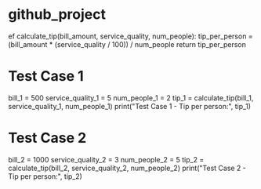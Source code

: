 # github_project
ef calculate_tip(bill_amount, service_quality, num_people):
    tip_per_person = (bill_amount * (service_quality / 100)) / num_people
    return tip_per_person

# Test Case 1
bill_1 = 500
service_quality_1 = 5
num_people_1 = 2
tip_1 = calculate_tip(bill_1, service_quality_1, num_people_1)
print("Test Case 1 - Tip per person:", tip_1)

# Test Case 2
bill_2 = 1000
service_quality_2 = 3
num_people_2 = 5
tip_2 = calculate_tip(bill_2, service_quality_2, num_people_2)
print("Test Case 2 - Tip per person:", tip_2)
